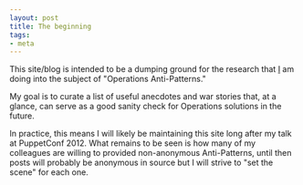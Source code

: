 ```yaml
---
layout: post
title: The beginning
tags:
- meta
---
```



This site/blog is intended to be a dumping ground for the research that
[I](https://github.com/rtyler) am doing into the subject of "Operations
Anti-Patterns."

My goal is to curate a list of useful anecdotes and war stories that, at a
glance, can serve as a good sanity check for Operations solutions in the
future.

In practice, this means I will likely be maintaining this site long after my
talk at PuppetConf 2012. What remains to be seen is how many of my colleagues
are willing to provided non-anonymous Anti-Patterns, until then posts will
probably be anonymous in source but I will strive to "set the scene" for each
one.
